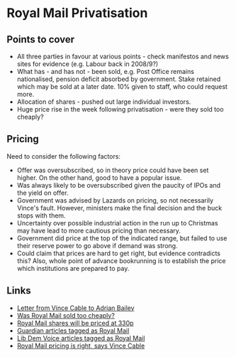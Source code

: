 Royal Mail Privatisation
========================

Points to cover
---------------

 * All three parties in favour at various points - check manifestos and news sites for evidence (e.g. Labour back in 2008/9?)
 * What has - and has not - been sold, e.g. Post Office remains nationalised, pension deficit absorbed by government. Stake retained which may be sold at a later date. 10% given to staff, who could request more.
 * Allocation of shares - pushed out large individual investors.
 * Huge price rise in the week following privatisation - were they sold too cheaply?

Pricing
-------

Need to consider the following factors:

 * Offer was oversubscribed, so in theory price could have been set higher. On the other hand, good to have a popular issue.
 * Was always likely to be oversubscribed given the paucity of IPOs and the yield on offer.
 * Government was advised by Lazards on pricing, so not necessarily Vince's fault. However, ministers make the final decision and the buck stops with them.
 * Uncertainty over possible industrial action in the run up to Christmas may have lead to more cautious pricing than necessary.
 * Government did price at the top of the indicated range, but failed to use their reserve power to go above if demand was strong.
 * Could claim that prices are hard to get right, but evidence contradicts this? Also, whole point of advance bookrunning is to establish the price which institutions are prepared to pay.

Links
-----

 * [Letter from Vince Cable to Adrian Bailey](http://t.co/TDNyo1lpFP)
 * [Was Royal Mail sold too cheaply?](http://www.bbc.co.uk/news/business-24489068)
 * [Royal Mail shares will be priced at 330p](http://www.bbc.co.uk/news/business-24470086)
 * [Guardian articles tagged as Royal Mail](http://www.theguardian.com/uk/royal-mail)
 * [Lib Dem Voice articles tagged as Royal Mail](http://www.libdemvoice.org/tag/royal-mail)
 * [Royal Mail pricing is right, says Vince Cable](http://www.bbc.co.uk/news/business-24437969)
